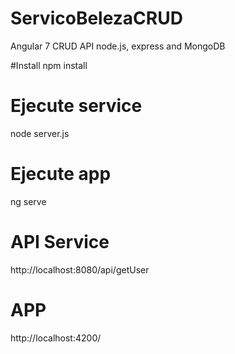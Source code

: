 # ServicoBelezaCRUD
Angular 7 CRUD API node.js, express and MongoDB

#Install
npm install

# Ejecute service
node server.js

# Ejecute app
ng serve

# API Service
http://localhost:8080/api/getUser

# APP
http://localhost:4200/
